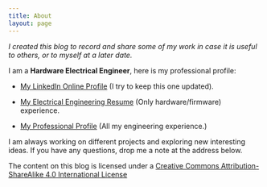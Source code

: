 ```yaml
---
title: About
layout: page
---
```


_I created this blog to record and share some of my work in case it is useful 
to others, or to myself at a later date._ 

I am a **Hardware Electrical Engineer**, here is my professional profile:

* [My LinkedIn Online Profile](https://www.linkedin.com/in/camilotejeiro/en) (I try to keep this one updated).

* [My Electrical Engineering Resume](/assets/about_1.pdf) (Only hardware/firmware) experience.

* [My Professional Profile](/assets/about_2.pdf) (All my engineering experience.)

I am always working on different projects and exploring new interesting 
ideas. If you have any questions, drop me a note at the address below.

The content on this blog is licensed under a 
[Creative Commons Attribution-ShareAlike 4.0 International License](http://creativecommons.org/licenses/by-sa/4.0)

